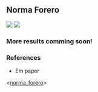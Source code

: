 ## Norma Forero




![](images/weekly-combined.gif)
![](images/weekly-no-individuals.gif)



### More results comming soon! 


### References

- Em paper 


<[norma_forero](https://twitter.com/norma_forero)>
